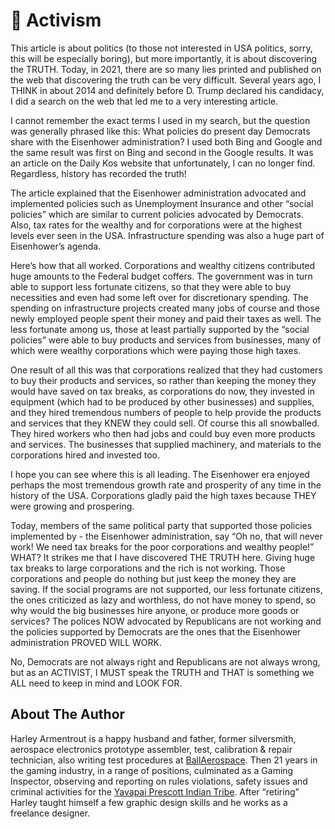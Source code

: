 # 🧘 Activism

This article is about politics (to those not interested in USA politics, sorry, this will be especially
boring), but more importantly, it is about discovering the TRUTH. Today, in 2021, there are so
many lies printed and published on the web that discovering the truth can be very difficult.
Several years ago, I THINK in about 2014 and definitely before D. Trump declared his
candidacy, I did a search on the web that led me to a very interesting article.

I cannot remember the exact terms I used in my search, but the question was generally
phrased like this: What policies do present day Democrats share with the Eisenhower
administration? I used both Bing and Google and the same result was first on Bing and second
in the Google results. It was an article on the Daily Kos website that unfortunately, I can no
longer find. Regardless, history has recorded the truth!

The article explained that the Eisenhower administration advocated and implemented policies
such as Unemployment Insurance and other “social policies” which are similar to current
policies advocated by Democrats. Also, tax rates for the wealthy and for corporations were at
the highest levels ever seen in the USA. Infrastructure spending was also a huge part of
Eisenhower’s agenda.

Here’s how that all worked. Corporations and wealthy citizens contributed huge amounts to
the Federal budget coffers. The government was in turn able to support less fortunate
citizens, so that they were able to buy necessities and even had some left over for
discretionary spending. The spending on infrastructure projects created many jobs of course
and those newly employed people spent their money and paid their taxes as well. The less
fortunate among us, those at least partially supported by the “social policies” were able to buy
products and services from businesses, many of which were wealthy corporations which were
paying those high taxes.

One result of all this was that corporations realized that they had customers to buy their
products and services, so rather than keeping the money they would have saved on tax
breaks, as corporations do now, they invested in equipment (which had to be produced by
other businesses) and supplies, and they hired tremendous numbers of people to help provide
the products and services that they KNEW they could sell. Of course this all snowballed. They
hired workers who then had jobs and could buy even more products and services. The
businesses that supplied machinery, and materials to the corporations hired and invested too.

I hope you can see where this is all leading. The Eisenhower era enjoyed perhaps the most
tremendous growth rate and prosperity of any time in the history of the USA. Corporations
gladly paid the high taxes because THEY were growing and prospering.

Today, members of the same political party that supported those policies implemented by -
the Eisenhower administration, say “Oh no, that will never work! We need tax breaks for the
poor corporations and wealthy people!” WHAT? It strikes me that I have discovered THE
TRUTH here. Giving huge tax breaks to large corporations and the rich is not working. Those
corporations and people do nothing but just keep the money they are saving. If the social
programs are not supported, our less fortunate citizens, the ones criticized as lazy and
worthless, do not have money to spend, so why would the big businesses hire anyone, or
produce more goods or services? The polices NOW advocated by Republicans are not working
and the policies supported by Democrats are the ones that the Eisenhower administration
PROVED WILL WORK.

No, Democrats are not always right and Republicans are not always wrong, but as an ACTIVIST,
I MUST speak the TRUTH and THAT is something we ALL need to keep in mind and LOOK FOR.

## About The Author

Harley Armentrout is a happy husband and father, former silversmith, aerospace
electronics prototype assembler, test, calibration & repair technician, also
writing test procedures at [BallAerospace](https://www.ball.com/aerospace). Then
21 years in the gaming industry, in a range of positions, culminated as a Gaming
Inspector, observing and reporting on rules violations, safety issues and
criminal activities for the
[Yavapai Prescott Indian Tribe](https://buckyscasino.com/). After “retiring”
Harley taught himself a few graphic design skills and he works as a freelance
designer.
